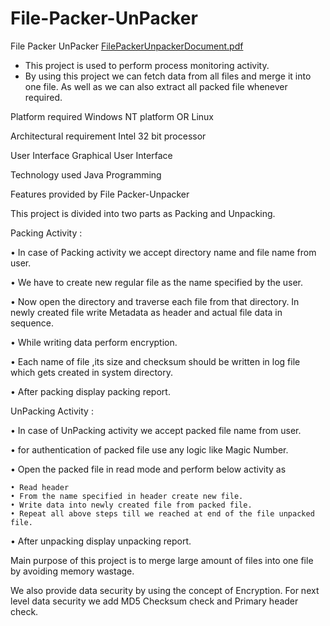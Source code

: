 # File-Packer-UnPacker
File Packer UnPacker
[FilePackerUnpackerDocument.pdf](https://github.com/AdityaNivangune/File-Packer-UnPacker/files/10754302/FilePackerUnpackerDocument.pdf)

- This project is used to perform process monitoring activity.
- By using this project we can fetch data from all files and merge it into one file. As well as we can also extract all packed file whenever required.

Platform required
	Windows NT platform OR Linux

Architectural requirement
	Intel 32 bit processor

User Interface
	Graphical User Interface

Technology used
	Java Programming

Features provided by File Packer-Unpacker
	
This project is divided into two parts as Packing and Unpacking.

Packing Activity :

• In case of Packing activity we accept directory name and file name from user.

• We have to create new regular file as the name specified by the user.

• Now open the directory and traverse each file from that directory. In newly    created file write Metadata as header and actual file data in sequence.

• While writing data perform encryption.

• Each name of file ,its size and checksum should be written in log file which gets
   created in system directory.

• After packing display packing report.

UnPacking Activity :

• In case of UnPacking activity we accept packed file name from user.

• for authentication of packed file use any logic like Magic Number.

• Open the packed file in read mode and perform below activity as

	• Read header
	• From the name specified in header create new file.
	• Write data into newly created file from packed file.
	• Repeat all above steps till we reached at end of the file unpacked file.

• After unpacking display unpacking report.

Main purpose of this project is to merge large amount of files into one file by avoiding memory wastage.

We also provide data security by using the concept of Encryption.
For next level data security we add MD5 Checksum check and Primary header check.
